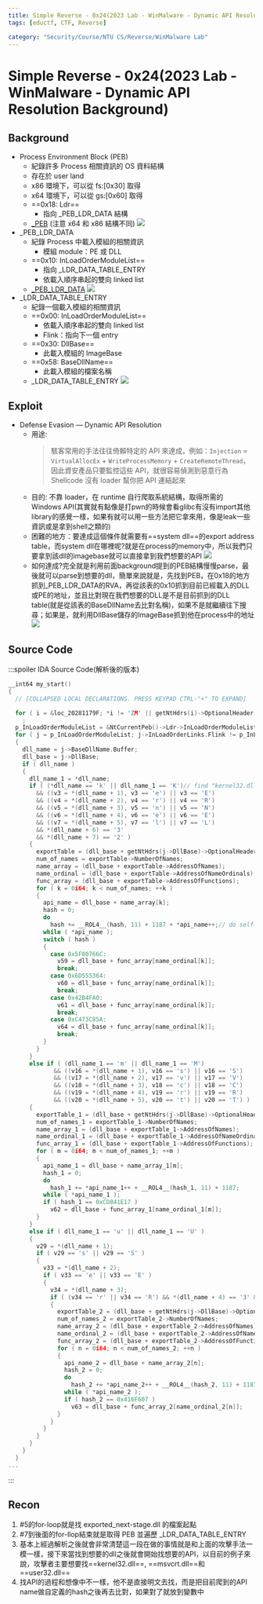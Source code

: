 ```yaml
---
title: Simple Reverse - 0x24(2023 Lab - WinMalware - Dynamic API Resolution Background)
tags: [eductf, CTF, Reverse]

category: "Security/Course/NTU CS/Reverse/WinMalware Lab"
---
```


# Simple Reverse - 0x24(2023 Lab - WinMalware - Dynamic API Resolution Background)
<!-- more -->

## Background
* Process Environment Block (PEB)
    * 紀錄許多 Process 相關資訊的 OS 資料結構
    * 存在於 user land
    * x86 環境下，可以從 fs:[0x30] 取得
    * x64 環境下，可以從 gs:[0x60] 取得
    * ==0x18: Ldr==
        * 指向 \_PEB\_LDR\_DATA 結構
    * [\_PEB](https://www.vergiliusproject.com/kernels/x64/Windows%2011/22H2%20(2022%20Update)/_PEB) (注意 x64 和 x86 結構不同)
    ![](https://hackmd.io/_uploads/HyIcW4CfT.png)
* \_PEB\_LDR\_DATA
    * 紀錄 Process 中載入模組的相關資訊
        * 模組 module：PE 或 DLL
    * ==0x10: InLoadOrderModuleList==
        * 指向 _LDR_DATA_TABLE_ENTRY
        * 依載入順序串起的雙向 linked list
    * [\_PEB\_LDR\_DATA](https://www.vergiliusproject.com/kernels/x64/Windows%2011/22H2%20(2022%20Update)/_PEB_LDR_DATA)
    ![](https://hackmd.io/_uploads/BJFj-NAGp.png)
* \_LDR\_DATA\_TABLE\_ENTRY
    * 紀錄一個載入模組的相關資訊
    * ==0x00: InLoadOrderModuleList==
        * 依載入順序串起的雙向 linked list
        * Flink：指向下一個 entry
    * ==0x30: DllBase==
        * 此載入模組的 ImageBase
    * ==0x58: BaseDllName==
        * 此載入模組的檔案名稱
    * \_LDR\_DATA\_TABLE\_ENTRY
    ![](https://hackmd.io/_uploads/BJ5JfVAMp.png)

## Exploit
* Defense Evasion — Dynamic API Resolution
    * 用途: 
        > 駭客常用的手法往往倚賴特定的 API 來達成，例如：`Injection` = `VirtualAllocEx` + `WriteProcessMemory` + `CreateRemoteThread`，因此資安產品只要監控這些 API，就很容易偵測到惡意行為
        > Shellcode 沒有 loader 幫你把 API 連結起來
    * 目的: 不靠 loader，在 runtime 自行爬取系統結構，取得所需的 Windows API(其實就有點像是打pwn的時候會看glibc有沒有import其他library的感覺一樣，如果有就可以用一些方法把它拿來用，像是leak一些資訊或是拿到shell之類的)
    * 困難的地方：要達成這個條件就需要有==system dll==的export address table，而system dll在哪裡呢?就是在process的memory中，所以我們只要拿到該dll的imagebase就可以直接拿到我們想要的API
        ![](https://hackmd.io/_uploads/SkIngERMp.png)
    * 如何達成?完全就是利用前面background提到的PEB結構慢慢parse，最後就可以parse到想要的dll，簡單來說就是，先找到PEB，在0x18的地方抓到\_PEB\_LDR\_DATA的RVA，再從該表的0x10抓到目前已經載入的DLL或PE的地址，並且比對現在我們想要的DLL是不是目前抓到的DLL table(就是從該表的BaseDllName去比對名稱)，如果不是就繼續往下搜尋；如果是，就利用DllBase儲存的ImageBase抓到他在process中的地址
        ![](https://hackmd.io/_uploads/H1N1rEAza.png)

## Source Code
:::spoiler IDA Source Code(解析後的版本)
```cpp
__int64 my_start()
{
  // [COLLAPSED LOCAL DECLARATIONS. PRESS KEYPAD CTRL-"+" TO EXPAND]

  for ( i = &loc_20281179F; *i != 'ZM' || getNtHdrs(i)->OptionalHeader.Magic != 0x20B; i = (i - 1) )
    ;
  p_InLoadOrderModuleList = &NtCurrentPeb()->Ldr->InLoadOrderModuleList;
  for ( j = p_InLoadOrderModuleList; j->InLoadOrderLinks.Flink != p_InLoadOrderModuleList; j = j->InLoadOrderLinks.Flink )
  {
    dll_name = j->BaseDllName.Buffer;
    dll_base = j->DllBase;
    if ( dll_name )
    {
      dll_name_1 = *dll_name;
      if ( (*dll_name == 'k' || dll_name_1 == 'K')// find "kernel32.dll" from BaseDllName
        && ((v3 = *(dll_name + 1), v3 == 'e') || v3 == 'E')
        && ((v4 = *(dll_name + 2), v4 == 'r') || v4 == 'R')
        && ((v5 = *(dll_name + 3), v5 == 'n') || v5 == 'N')
        && ((v6 = *(dll_name + 4), v6 == 'e') || v6 == 'E')
        && ((v7 = *(dll_name + 5), v7 == 'l') || v7 == 'L')
        && *(dll_name + 6) == '3'
        && *(dll_name + 7) == '2' )
      {
        exportTable = (dll_base + getNtHdrs(j->DllBase)->OptionalHeader.DataDirectory[0].VirtualAddress);// get kernel32.dll's Export Address Table
        num_of_names = exportTable->NumberOfNames;
        name_array = (dll_base + exportTable->AddressOfNames);
        name_ordinal = (dll_base + exportTable->AddressOfNameOrdinals);
        func_array = (dll_base + exportTable->AddressOfFunctions);
        for ( k = 0i64; k < num_of_names; ++k )
        {
          api_name = dll_base + name_array[k];
          hash = 0;
          do
            hash += __ROL4__(hash, 11) + 1187 + *api_name++;// do self-defined hash function
          while ( *api_name );
          switch ( hash )
          {
            case 0x5F00766C:
              v59 = dll_base + func_array[name_ordinal[k]];
              break;
            case 0x6D555364:
              v60 = dll_base + func_array[name_ordinal[k]];
              break;
            case 0x42B4FA0:
              v61 = dll_base + func_array[name_ordinal[k]];
              break;
            case 0xC473C85A:
              v64 = dll_base + func_array[name_ordinal[k]];
              break;
          }
        }
      }
      else if ( (dll_name_1 == 'm' || dll_name_1 == 'M')
             && ((v16 = *(dll_name + 1), v16 == 's') || v16 == 'S')
             && ((v17 = *(dll_name + 2), v17 == 'v') || v17 == 'V')
             && ((v18 = *(dll_name + 3), v18 == 'c') || v18 == 'C')
             && ((v19 = *(dll_name + 4), v19 == 'r') || v19 == 'R')
             && ((v20 = *(dll_name + 5), v20 == 't') || v20 == 'T') )
      {
        exportTable_1 = (dll_base + getNtHdrs(j->DllBase)->OptionalHeader.DataDirectory[0].VirtualAddress);
        num_of_names_1 = exportTable_1->NumberOfNames;
        name_array_1 = (dll_base + exportTable_1->AddressOfNames);
        name_ordinal_1 = (dll_base + exportTable_1->AddressOfNameOrdinals);
        func_array_1 = (dll_base + exportTable_1->AddressOfFunctions);
        for ( m = 0i64; m < num_of_names_1; ++m )
        {
          api_name_1 = dll_base + name_array_1[m];
          hash_1 = 0;
          do
            hash_1 += *api_name_1++ + __ROL4__(hash_1, 11) + 1187;
          while ( *api_name_1 );
          if ( hash_1 == 0xCD841E17 )
            v62 = dll_base + func_array_1[name_ordinal_1[m]];
        }
      }
      else if ( dll_name_1 == 'u' || dll_name_1 == 'U' )
      {
        v29 = *(dll_name + 1);
        if ( v29 == 's' || v29 == 'S' )
        {
          v33 = *(dll_name + 2);
          if ( v33 == 'e' || v33 == 'E' )
          {
            v34 = *(dll_name + 3);
            if ( (v34 == 'r' || v34 == 'R') && *(dll_name + 4) == '3' && *(dll_name + 5) == '2' )
            {
              exportTable_2 = (dll_base + getNtHdrs(j->DllBase)->OptionalHeader.DataDirectory[0].VirtualAddress);
              num_of_names_2 = exportTable_2->NumberOfNames;
              name_array_2 = (dll_base + exportTable_2->AddressOfNames);
              name_ordinal_2 = (dll_base + exportTable_2->AddressOfNameOrdinals);
              func_array_2 = (dll_base + exportTable_2->AddressOfFunctions);
              for ( n = 0i64; n < num_of_names_2; ++n )
              {
                api_name_2 = dll_base + name_array_2[n];
                hash_2 = 0;
                do
                  hash_2 += *api_name_2++ + __ROL4__(hash_2, 11) + 1187;
                while ( *api_name_2 );
                if ( hash_2 == 0x416F607 )
                  v63 = dll_base + func_array_2[name_ordinal_2[n]];
              }
            }
          }
        }
      }
    }
  }
...
```
:::

## Recon
1. #5的for-loop就是找 exported_next-stage.dll 的檔案起點
2. #7到後面的for-llop結束就是取得 PEB 並遍歷 \_LDR\_DATA\_TABLE\_ENTRY
3. 基本上經過解析之後就會非常清楚這一段在做的事情就是和上面的攻擊手法一模一樣，接下來當找到想要的dll之後就會開始找想要的API，以目前的例子來說，攻擊者主要想要找==kernel32.dll==, ==msvcrt.dll==和==user32.dll==
4. 找API的過程和想像中不一樣，他不是直接明文去找，而是把目前爬到的API name做自定義的hash之後再去比對，如果對了就放到變數中